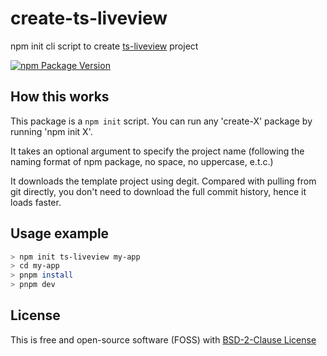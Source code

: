 # create-ts-liveview

npm init cli script to create [ts-liveview](https://github.com/beenotung/ts-liveview/tree/v2-rc3-jsx-with-context) project

[![npm Package Version](https://img.shields.io/npm/v/create-ts-liveview.svg?maxAge=3600)](https://www.npmjs.com/package/create-ts-liveview)

## How this works

This package is a `npm init` script. You can run any 'create-X' package by running 'npm init X'.

It takes an optional argument to specify the project name (following the naming format of npm package, no space, no uppercase, e.t.c.)

It downloads the template project using degit. Compared with pulling from git directly, you don't need to download the full commit history, hence it loads faster.

## Usage example
```bash
> npm init ts-liveview my-app
> cd my-app
> pnpm install
> pnpm dev
```

## License
This is free and open-source software (FOSS) with
[BSD-2-Clause License](./LICENSE)
